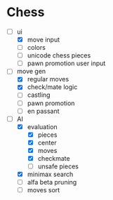 # Chess

- [ ] ui
  - [x] move input
  - [ ] colors
  - [ ] unicode chess pieces
  - [ ] pawn promotion user input
- [ ] move gen
  - [x] regular moves
  - [x] check/mate logic
  - [ ] castling
  - [ ] pawn promotion
  - [ ] en passant
- [ ] AI
  - [x] evaluation
    - [x] pieces
	- [x] center
	- [x] moves
	- [x] checkmate
	- [ ] unsafe pieces
  - [x] minimax search
  - [ ] alfa beta pruning
  - [ ] moves sort
